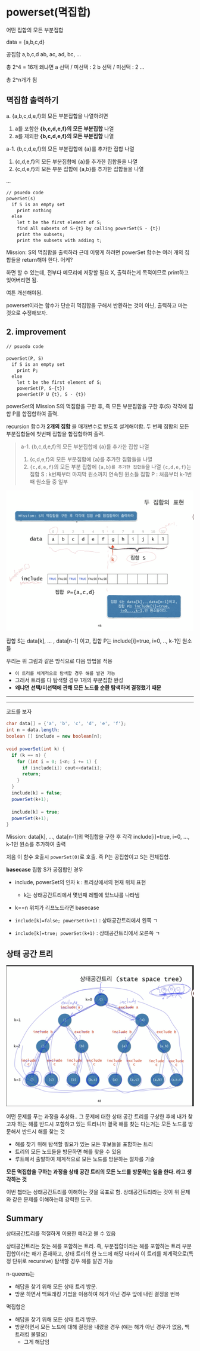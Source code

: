 # powerset(멱집합)

어떤 집합의 모든 부분집합

data = {a,b,c,d}

공집합
a,b,c,d
ab, ac, ad, bc,
...

총 2^4 = 16개
왜냐면
a 선택 / 미선택 : 2
b 선택 / 미선택 : 2
...

총 2^n개가 됨

## 멱집합 출력하기

a. {a,b,c,d,e,f}의 모든 부분집합을 나열하려면

1. a를 포함한 **{b,c,d,e,f}의 모든 부분집합** 나열
2. a를 제외한 **{b,c,d,e,f}의 모든 부분집합** 나열

a-1. {b,c,d,e,f}의 모든 부분집합에 {a}를 추가한 집합 나열

1. {c,d,e,f}의 모든 부분집합에 {a}를 추가한 집합들을 나열
2. {c,d,e,f}의 모든 부분 집합에 {a,b}를 추가한 집합들을 나열

...

```
// psuedo code
powerSet(s)
  if S is an empty set
    print nothing
  else
    let t be the first element of S;
    find all subsets of S-{t} by calling powerSet(S - {t})
    print the subsets;
    print the subsets with adding t;
```

Mission: S의 멱집합을 출력하라
근데 이렇게 하려면 powerSet 함수는 여러 개의 집합들을 return해야 한다. 어케?

하면 할 수 있는데,
전부다 메모리에 저장할 필요 X,
출력하는게 목적이므로 print하고 잊어버리면 됨.

여튼 개선해야됨.

powerset이라는 함수가 단순히 멱집합을 구해서 반환하는 것이 아닌, 출력하고 마는 것으로 수정해보자.

## 2. improvement

```
// psuedo code

powerSet(P, S)
  if S is an empty set
    print P;
  else
    let t be the first element of S;
    powerSet(P, S-{t})
    powerSet(P U {t}, S - {t})
```

powerSet의 Mission
S의 멱집합을 구한 후, 즉 모든 부분집합을 구한 후(S) 각각에 집합 P를 합집합하여 출력.

recursion 함수가 **2개의 집합** 을 매개변수로 받도록 설계해야함.
두 번째 집합의 모든 부분집합들에 첫번째 집합을 합집합하여 출력.

> a-1. {b,c,d,e,f}의 모든 부분집합에 {a}를 추가한 집합 나열
>
> 1.  {c,d,e,f}의 모든 부분집합에 {a}를 추가한 집합들을 나열
> 2.  `{c,d,e,f}`의 모든 부분 집합에 `{a,b}를 추가한 집합들`을 나열
>     `{c,d,e,f}`는 집합 S : k번째부터 마지막 원소까지 연속된 원소들
>     집합 P : 처음부터 k-1번째 원소들 중 일부

![img](../img/1-7-1-recursion.png)

집합 S는 data[k], ... , data[n-1] 이고,
집합 P는 include[i]=true, i=0, .., k-1인 원소들

우리는 위 그림과 같은 방식으로 다음 방법을 적용

- `이 트리를 체계적으로 탐색할 경우 해를 발견 가능`
- 그래서 트리를 다 탐색할 경우 1개의 부분집합 완성
- **왜냐면 선택/미선택에 관해 모든 노드를 순환 탐색하며 결정했기 때문**

---

---

코드를 보자

```java
char data[] = {'a', 'b', 'c', 'd', 'e', 'f'};
int n = data.length;
boolean [] include = new boolean[n];

void powerSet(int k) {
  if (k == n) {
    for (int i = 0; i<n; i += 1) {
      if (include[i]) cout<<data[i];
      return;
    }
  }
  include[k] = false;
  powerSet(k+1);

  include[k] = true;
  powerSet(k+1);
}
```

Mission: data[k], ..., data[n-1]의 멱집합을 구한 후 각각 include[i]=true, i=0, ..., k-1인 원소를 추가하여 출력

처음 이 함수 호출시 `powerSet(0)`로 호출. 즉 P는 공집합이고 S는 전체집합.

**basecase**
집합 S가 공집합인 경우

- include, powerSet의 인자 k : 트리상에서의 현재 위치 표현
  - k는 상태공간트리에서 몇번째 레벨에 있느냐를 나타냄
- k==n 위치가 리프노드라면 basecase

- `include[k]=false; powerSet(k+1)` : 상태공간트리에서 왼쪽 ㄱ
- `include[k]=true; powerSet(k+1)` : 상태공간트리에서 오른쪽 ㄱ

## 상태 공간 트리

![img](../img/1-7-2-recursion.png)

어떤 문제를 푸는 과정을 추상화.. 그 문제에 대한 상태 공간 트리를 구상한 후에
내가 찾고자 하는 해를 반드시 포함하고 있는 트리니까
결국 해를 찾는 다는거는 모든 노드를 방문해서 반드시 해를 찾는 것

- 해를 찾기 위해 탐색할 필요가 있는 모든 후보들을 포함하는 트리
- 트리의 모든 노드들을 방문하면 해를 찾을 수 있음
- 루트에서 출발하여 체계적으로 모든 노드를 방문하는 절차를 기술

**모든 멱집합을 구하는 과정을 상태 공간 트리의 모든 노드를 방문하는 일을 한다. 라고 생각하는 것**

이번 챕터는 상태공간트리를 이해하는 것을 목표로 함.
상태공간트리라는 것이 위 문제와 같은 문제를 이해하는데 강력한 도구.

## Summary

상태공간트리를 적절하게 이용한 예라고 볼 수 있음

상태공간트리는 찾는 해를 포함하는 트리.
즉, 부분집합이라는 해를 포함하는 트리
부분집합이라는 해가 존재하고, 상태 트리의 한 노드에 해당
따라서 이 트리를 체계적으로(특정 단위로 recursive) 탐색할 경우 해를 발견 가능

n-queens는

- 해답을 찾기 위해 모든 상태 트리 방문.
- 방문 하면서 백트래킹 기법을 이용하여 해가 아닌 경우 앞에 내린 결정을 번복

멱집합은

- 해답을 찾기 위해 모든 상태 트리 방문.
- 방문하면서 모든 노드에 대해 결정을 내렸을 경우 (얘는 해가 아닌 경우가 없음, 백트래킹 불필요)
  - 그게 해답임
